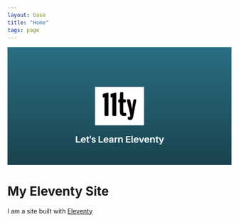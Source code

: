 ```yaml
---
layout: base
title: "Home"
tags: page
---
```


![hero image](assets/images/learn.png)

# My Eleventy Site

I am a site built with [Eleventy](https://www.11ty.io/)
